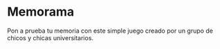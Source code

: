 # Memorama
Pon a prueba tu memoria con este simple juego creado por un grupo de chicos y chicas universitarios.

